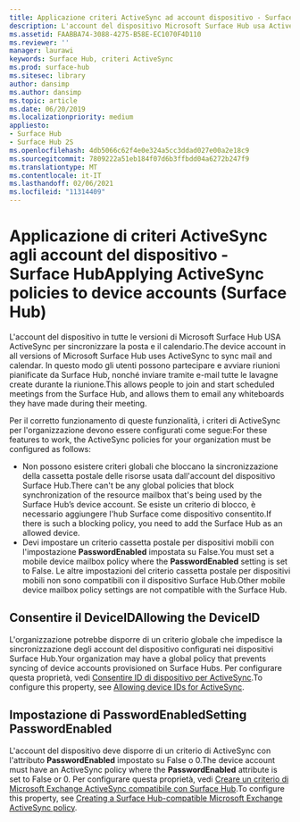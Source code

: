 ```yaml
---
title: Applicazione criteri ActiveSync ad account dispositivo - Surface Hub
description: L'account del dispositivo Microsoft Surface Hub usa ActiveSync per sincronizzare l'e-mail e il calendario. In questo modo gli utenti possono partecipare e avviare riunioni pianificate da Surface Hub, nonché inviare tramite e-mail tutte le lavagne create durante la riunione.
ms.assetid: FAABBA74-3088-4275-B58E-EC1070F4D110
ms.reviewer: ''
manager: laurawi
keywords: Surface Hub, criteri ActiveSync
ms.prod: surface-hub
ms.sitesec: library
author: dansimp
ms.author: dansimp
ms.topic: article
ms.date: 06/20/2019
ms.localizationpriority: medium
appliesto:
- Surface Hub
- Surface Hub 2S
ms.openlocfilehash: 4db5066c62f4e0e324a5cc3ddad027e00a2e18c9
ms.sourcegitcommit: 7809222a51eb184f07d6b3ffbdd04a6272b247f9
ms.translationtype: MT
ms.contentlocale: it-IT
ms.lasthandoff: 02/06/2021
ms.locfileid: "11314409"
---
```

# <span data-ttu-id="2f072-105">Applicazione di criteri ActiveSync agli account del dispositivo - Surface Hub</span><span class="sxs-lookup"><span data-stu-id="2f072-105">Applying ActiveSync policies to device accounts (Surface Hub)</span></span>


<span data-ttu-id="2f072-106">L'account del dispositivo in tutte le versioni di Microsoft Surface Hub USA ActiveSync per sincronizzare la posta e il calendario.</span><span class="sxs-lookup"><span data-stu-id="2f072-106">The device account in all versions of Microsoft Surface Hub uses ActiveSync to sync mail and calendar.</span></span> <span data-ttu-id="2f072-107">In questo modo gli utenti possono partecipare e avviare riunioni pianificate da Surface Hub, nonché inviare tramite e-mail tutte le lavagne create durante la riunione.</span><span class="sxs-lookup"><span data-stu-id="2f072-107">This allows people to join and start scheduled meetings from the Surface Hub, and allows them to email any whiteboards they have made during their meeting.</span></span>

<span data-ttu-id="2f072-108">Per il corretto funzionamento di queste funzionalità, i criteri di ActiveSync per l'organizzazione devono essere configurati come segue:</span><span class="sxs-lookup"><span data-stu-id="2f072-108">For these features to work, the ActiveSync policies for your organization must be configured as follows:</span></span>

-   <span data-ttu-id="2f072-109">Non possono esistere criteri globali che bloccano la sincronizzazione della cassetta postale delle risorse usata dall'account del dispositivo Surface Hub.</span><span class="sxs-lookup"><span data-stu-id="2f072-109">There can't be any global policies that block synchronization of the resource mailbox that's being used by the Surface Hub’s device account.</span></span> <span data-ttu-id="2f072-110">Se esiste un criterio di blocco, è necessario aggiungere l'hub Surface come dispositivo consentito.</span><span class="sxs-lookup"><span data-stu-id="2f072-110">If there is such a blocking policy, you need to add the Surface Hub as an allowed device.</span></span>
-   <span data-ttu-id="2f072-111">Devi impostare un criterio cassetta postale per dispositivi mobili con l'impostazione **PasswordEnabled** impostata su False.</span><span class="sxs-lookup"><span data-stu-id="2f072-111">You must set a mobile device mailbox policy where the **PasswordEnabled** setting is set to False.</span></span> <span data-ttu-id="2f072-112">Le altre impostazioni del criterio cassetta postale per dispositivi mobili non sono compatibili con il dispositivo Surface Hub.</span><span class="sxs-lookup"><span data-stu-id="2f072-112">Other mobile device mailbox policy settings are not compatible with the Surface Hub.</span></span>

## <span data-ttu-id="2f072-113">Consentire il DeviceID</span><span class="sxs-lookup"><span data-stu-id="2f072-113">Allowing the DeviceID</span></span>

<span data-ttu-id="2f072-114">L'organizzazione potrebbe disporre di un criterio globale che impedisce la sincronizzazione degli account del dispositivo configurati nei dispositivi Surface Hub.</span><span class="sxs-lookup"><span data-stu-id="2f072-114">Your organization may have a global policy that prevents syncing of device accounts provisioned on Surface Hubs.</span></span> <span data-ttu-id="2f072-115">Per configurare questa proprietà, vedi [Consentire ID di dispositivo per ActiveSync](appendix-a-powershell-scripts-for-surface-hub.md#allowing-device-ids-for-activesync).</span><span class="sxs-lookup"><span data-stu-id="2f072-115">To configure this property, see [Allowing device IDs for ActiveSync](appendix-a-powershell-scripts-for-surface-hub.md#allowing-device-ids-for-activesync).</span></span>

## <span data-ttu-id="2f072-116">Impostazione di PasswordEnabled</span><span class="sxs-lookup"><span data-stu-id="2f072-116">Setting PasswordEnabled</span></span>

<span data-ttu-id="2f072-117">L'account del dispositivo deve disporre di un criterio di ActiveSync con l'attributo **PasswordEnabled** impostato su False o 0.</span><span class="sxs-lookup"><span data-stu-id="2f072-117">The device account must have an ActiveSync policy where the **PasswordEnabled** attribute is set to False or 0.</span></span> <span data-ttu-id="2f072-118">Per configurare questa proprietà, vedi [Creare un criterio di Microsoft Exchange ActiveSync compatibile con Surface Hub](appendix-a-powershell-scripts-for-surface-hub.md#create-compatible-as-policy).</span><span class="sxs-lookup"><span data-stu-id="2f072-118">To configure this property, see [Creating a Surface Hub-compatible Microsoft Exchange ActiveSync policy](appendix-a-powershell-scripts-for-surface-hub.md#create-compatible-as-policy).</span></span>

 

 





